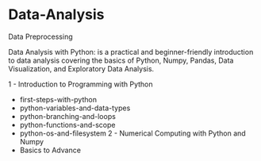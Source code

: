 # Data-Analysis
Data Preprocessing


Data Analysis with Python: is a practical and beginner-friendly introduction to data analysis covering the basics of Python, Numpy, Pandas, Data Visualization, and Exploratory Data Analysis.

1 - Introduction to Programming with Python
  - first-steps-with-python
  - python-variables-and-data-types
  - python-branching-and-loops
  - python-functions-and-scope
  - python-os-and-filesystem
2 - Numerical Computing with Python and Numpy
  - Basics to Advance
